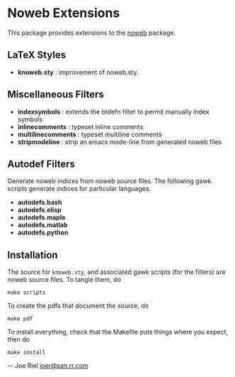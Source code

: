 <!--*- markdown -*-->
Noweb Extensions
================

This package provides extensions to the [noweb](https://github.com/nrnrnr/noweb) package.

LaTeX Styles
------------

* **knoweb.sty** : improvement of noweb.sty.

Miscellaneous Filters
---------------------

* **indexsymbols** : extends the btdefn filter to permit manually index symbols
* **inlinecomments** : typeset inline comments
* **multilinecomments** : typeset multiline comments
* **stripmodeline** : strip an emacs mode-line from generated noweb files

Autodef Filters
---------------

Generate noweb indices from noweb source files.
The following gawk scripts generate indices for particular languages.

* **autodefs.bash**
* **autodefs.elisp**
* **autodefs.maple**
* **autodefs.matlab**
* **autodefs.python**

Installation
------------

The source for `knoweb.sty`, and associated gawk scripts (for the filters)
are noweb source files.  To tangle them, do

 `make scripts`

To create the pdfs that document the source, do

 `make pdf`

To install everything, check that the Makefile puts things
where you expect, then do

 `make install`


-- Joe Riel <joer@san.rr.com>
